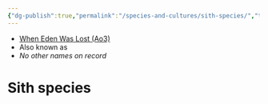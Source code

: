 ```yaml
---
{"dg-publish":true,"permalink":"/species-and-cultures/sith-species/","tags":["species","unfinished"]}
---
```


- [When Eden Was Lost (Ao3)](https://archiveofourown.org/works/19334440/chapters/45992584)
- Also known as
- *No other names on record*
# Sith species


